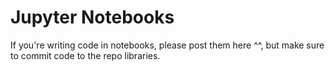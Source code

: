 # Jupyter Notebooks

If you're writing code in notebooks, please post them here ^^, but make sure to commit code to the repo libraries.
